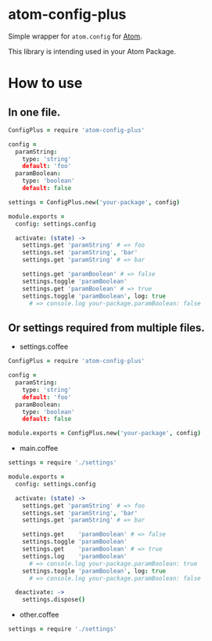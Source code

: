 # atom-config-plus

Simple wrapper for `atom.config` for [Atom](https://atom.io/).

This library is intending used in your Atom Package.  

# How to use

## In one file.

```coffeescript
ConfigPlus = require 'atom-config-plus'

config =
  paramString:
    type: 'string'
    default: 'foo'
  paramBoolean:
    type: 'boolean'
    default: false

settings = ConfigPlus.new('your-package', config)

module.exports =
  config: settings.config

  activate: (state) ->
    settings.get 'paramString' # => foo
    settings.set 'paramString', 'bar'
    settings.get 'paramString' # => bar

    settings.get 'paramBoolean' # => false
    settings.toggle 'paramBoolean'
    settings.get 'paramBoolean' # => true
    settings.toggle 'paramBoolean', log: true
      # => console.log your-package.paramBoolean: false
```


## Or settings required from multiple files.

* settings.coffee

```coffeescript
ConfigPlus = require 'atom-config-plus'

config =
  paramString:
    type: 'string'
    default: 'foo'
  paramBoolean:
    type: 'boolean'
    default: false

module.exports = ConfigPlus.new('your-package', config)
```

* main.coffee

```coffeescript
settings = require './settings'

module.exports =
  config: settings.config

  activate: (state) ->
    settings.get 'paramString' # => foo
    settings.set 'paramString', 'bar'
    settings.get 'paramString' # => bar

    settings.get    'paramBoolean' # => false
    settings.toggle 'paramBoolean'
    settings.get    'paramBoolean' # => true
    settings.log    'paramBoolean'
      # => console.log your-package.paramBoolean: true
    settings.toggle 'paramBoolean', log: true
      # => console.log your-package.paramBoolean: false

  deactivate: ->
    settings.dispose()
```

* other.coffee

```coffeescript
settings = require './settings'
```
